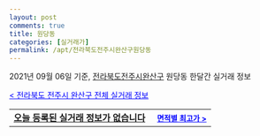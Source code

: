 ```yaml
---
layout: post
comments: true
title: 원당동
categories: [실거래가]
permalink: /apt/전라북도전주시완산구원당동
---
```


2021년 09월 06일 기준, <a href="/apt/전라북도전주시완산구">전라북도전주시완산구</a> 원당동 한달간 실거래 정보

<a style="color: blue;" href="/apt/전라북도전주시완산구">< 전라북도 전주시 완산구 전체 실거래 정보</a>
<!---- start ---->
<table>
  <tr>
    <td colspan="4" style="font-weight: bold;"><a href="/apt/전라북도전주시완산구원당동{name_without_space}">오늘 등록된 실거래 정보가 없습니다</a> &nbsp;&nbsp;&nbsp; <a style="color: blue; font-size: smaller;" href="/apt/전라북도전주시완산구원당동{name_without_space}">면적별 최고가 ></a></td>
  </tr>
    
</table>
<!---- end ---->
    